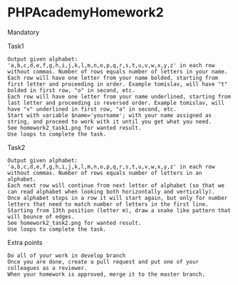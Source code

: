 # PHPAcademyHomework2

Mandatory

Task1

    Output given alphabet: 'a,b,c,d,e,f,g,h,i,j,k,l,m,n,o,p,q,r,s,t,u,v,w,x,y,z' in each row without commas. Number of rows equals number of letters in your name.
    Each row will have one letter from your name bolded, starting from first letter and proceeding in order. Example tomislav, will have "t" bolded in first row, "o" in second, etc.
    Each row will have one letter from your name underlined, starting from last letter and proceeding in reversed order. Example tomislav, will have "v" underlined in first row, "a" in second, etc.
    Start with variable $name='yourname'; with your name assigned as string, and proceed to work with it until you get what you need.
    See homework2_task1.png for wanted result.
    Use loops to complete the task.

Task2

    Output given alphabet: 'a,b,c,d,e,f,g,h,i,j,k,l,m,n,o,p,q,r,s,t,u,v,w,x,y,z' in each row without commas. Number of rows equals number of letters in an alphabet.
    Each next row will continue from next letter of alphabet (so that we can read alphabet when looking both horizontally and vertically).
    Once alphabet stops in a row it will start again, but only for number letters that need to match number of letters in the first line.
    Starting from 13th position (letter m), draw a snake like pattern that will bounce of edges.
    See homework2_task2.png for wanted result.
    Use loops to complete the task.

Extra points

    Do all of your work in develop branch
    Once you are done, create a pull request and put one of your colleagues as a reviewer.
    When your homework is approved, merge it to the master branch.

